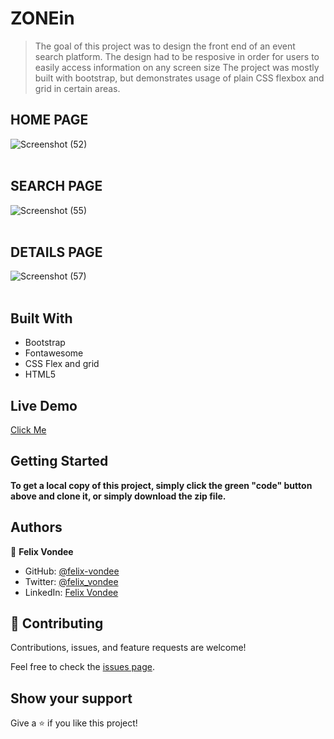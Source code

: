 # ZONEin

> The goal of this project was to design the front end of an event search platform. 
> The design had to be resposive in order for users to easily access information on any screen size
> The project was mostly built with bootstrap, but demonstrates usage of plain CSS flexbox and grid in certain areas.


## HOME PAGE
![Screenshot (52)](https://user-images.githubusercontent.com/55915241/110562863-fbfe9900-8152-11eb-942e-24565980666b.png)
<br><br>

## SEARCH PAGE
![Screenshot (55)](https://user-images.githubusercontent.com/55915241/110563124-7a5b3b00-8153-11eb-919f-5d391acfd96d.png)
<br><br>

## DETAILS PAGE
![Screenshot (57)](https://user-images.githubusercontent.com/55915241/110563305-cc03c580-8153-11eb-869a-df98c75538bf.png)
<br><br>

## Built With

- Bootstrap
- Fontawesome
- CSS Flex and grid
- HTML5

## Live Demo

[Click Me](https://felix-vondee.github.io/zonein/)


## Getting Started

**To get a local copy of this project, simply click the green "code" button above and clone it, or simply download the zip file.**

## Authors

👤 **Felix Vondee**

- GitHub: [@felix-vondee](https://github.com/felix-vondee)
- Twitter: [@felix_vondee](https://twitter.com/felix_vondee)
- LinkedIn: [Felix Vondee](https://www.linkedin.com/in/felix-vondee-b8a280202/)


## 🤝 Contributing

Contributions, issues, and feature requests are welcome!

Feel free to check the [issues page](issues/).

## Show your support

Give a ⭐️ if you like this project!
